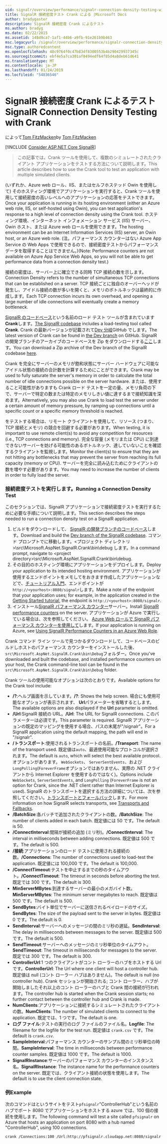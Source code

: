 ```yaml
---
uid: signalr/overview/performance/signalr-connection-density-testing-with-crank
title: SignalR 接続密度テスト Crank による |Microsoft Docs
author: bradygaster
description: SignalR 接続密度 Crank によるテスト
ms.author: bradyg
ms.date: 02/22/2015
ms.assetid: 148d9ca7-1af1-44b6-a9fb-91e261b9b463
msc.legacyurl: /signalr/overview/performance/signalr-connection-density-testing-with-crank
msc.type: authoredcontent
ms.openlocfilehash: 40c9764f0c47b83df8300553b4b290429937345c
ms.sourcegitcommit: ebf4e5a7ca301af8494edf64f85d4a8deb61d641
ms.translationtype: MT
ms.contentlocale: ja-JP
ms.lasthandoff: 01/24/2019
ms.locfileid: "54836546"
---
```

<a name="signalr-connection-density-testing-with-crank"></a><span data-ttu-id="5130e-103">SignalR 接続密度 Crank によるテスト</span><span class="sxs-lookup"><span data-stu-id="5130e-103">SignalR Connection Density Testing with Crank</span></span>
====================
<span data-ttu-id="5130e-104">によって[Tom FitzMacken](https://github.com/tfitzmac)</span><span class="sxs-lookup"><span data-stu-id="5130e-104">by [Tom FitzMacken](https://github.com/tfitzmac)</span></span>

[!INCLUDE [Consider ASP.NET Core SignalR](~/includes/signalr/signalr-version-disambiguation.md)]

> <span data-ttu-id="5130e-105">この記事では、Crank ツールを使用して、複数のシミュレートされたクライアント アプリケーションをテストする方法について説明します。</span><span class="sxs-lookup"><span data-stu-id="5130e-105">This article describes how to use the Crank tool to test an application with multiple simulated clients.</span></span>


<span data-ttu-id="5130e-106">(いずれか、Azure web ロール、IIS、またはセルフホステッド Owin を使用して) そのホスティング環境でアプリケーションを実行すると、Crank ツールを使用して接続密度の高いレベルへのアプリケーションの応答をテストできます。</span><span class="sxs-lookup"><span data-stu-id="5130e-106">Once your application is running in its hosting environment (either an Azure web role, IIS, or self-hosted using Owin), you can test application's response to a high level of connection density using the Crank tool.</span></span> <span data-ttu-id="5130e-107">ホスティング環境、インターネット インフォメーション サービス (IIS) サーバー、Owin ホスト、または Azure web ロールを使用できます。</span><span class="sxs-lookup"><span data-stu-id="5130e-107">The hosting environment can be an Internet Information Services (IIS) server, an Owin host, or an Azure web role.</span></span> <span data-ttu-id="5130e-108">(注。パフォーマンス カウンターはない Azure App Service の Web Apps で使用できるので、接続密度テストからパフォーマンス データを取得することはできません。)</span><span class="sxs-lookup"><span data-stu-id="5130e-108">(Note: Performance counters are not available on Azure App Service Web Apps, so you will not be able to get performance data from a connection density test.)</span></span>

<span data-ttu-id="5130e-109">接続の密度は、サーバー上に確立できる同時 TCP 接続の数を示します。</span><span class="sxs-lookup"><span data-stu-id="5130e-109">Connection Density refers to the number of simultaneous TCP connections that can be established on a server.</span></span> <span data-ttu-id="5130e-110">TCP 接続ごとに独自のオーバーヘッドが発生し、アイドル接続の数が多いを開くと、メモリのボトルネックは最終的に作成します。</span><span class="sxs-lookup"><span data-stu-id="5130e-110">Each TCP connection incurs its own overhead, and opening a large number of idle connections will eventually create a memory bottleneck.</span></span>

<span data-ttu-id="5130e-111">[SignalR のコードベース](https://github.com/signalr/signalr)という名前のロード テスト ツールが含まれています**Crank**します。</span><span class="sxs-lookup"><span data-stu-id="5130e-111">[The SignalR codebase](https://github.com/signalr/signalr) includes a load-testing tool called **Crank**.</span></span> <span data-ttu-id="5130e-112">Crank の最新バージョンが記載されて[Dev 分岐](https://github.com/SignalR/signalr/tree/dev)GitHub でします。</span><span class="sxs-lookup"><span data-stu-id="5130e-112">The latest version of Crank can be found in [the Dev branch](https://github.com/SignalR/signalr/tree/dev) on GitHub.</span></span> <span data-ttu-id="5130e-113">SignalR の開発ブランチのアーカイブのコードベースを Zip をダウンロードする[ここ](https://github.com/SignalR/SignalR/archive/dev.zip)します。</span><span class="sxs-lookup"><span data-stu-id="5130e-113">You can download a Zip archive of the Dev branch of the SignalR codebase [here](https://github.com/SignalR/SignalR/archive/dev.zip).</span></span>

<span data-ttu-id="5130e-114">Crank を完全にサーバーのメモリが飽和状態にサーバー ハードウェアに可能なアイドル状態の接続の合計数を計算するためにことができます。</span><span class="sxs-lookup"><span data-stu-id="5130e-114">Crank may be used to fully saturate the server's memory in order to calculate the total number of idle connections possible on the server hardware.</span></span> <span data-ttu-id="5130e-115">または、使用すること可能性がありますも Crank ロード テストを一定の量、メモリ負荷の下で、サーバーで特定の数または特定のメモリしきい値に達するまで接続知識を深めます。</span><span class="sxs-lookup"><span data-stu-id="5130e-115">Alternatively, you may also use Crank to load test the server under a certain amount of memory pressure, by ramping up connections until a specific count or a specific memory threshold is reached.</span></span>

<span data-ttu-id="5130e-116">をテストする場合は、リモート クライアントを使用して、リソース (つまり、TCP 接続とメモリ) の競合を回避する必要があります。</span><span class="sxs-lookup"><span data-stu-id="5130e-116">When testing, it is important to use remote client(s) to avoid any competition for resources (i.e., TCP connections and memory).</span></span> <span data-ttu-id="5130e-117">完全な容量 (メモリまたは CPU) に到達できないサーバーを妨げる可能性のあるボトルネック、達していないことを確認するクライアントを監視します。</span><span class="sxs-lookup"><span data-stu-id="5130e-117">Monitor the client(s) to ensure that they are not hitting any bottlenecks that may prevent the server from reaching its full capacity (memory or CPU).</span></span> <span data-ttu-id="5130e-118">サーバーを完全に読み込むためにクライアントの数を増やす必要があります。</span><span class="sxs-lookup"><span data-stu-id="5130e-118">You may need to increase the number of clients in order to fully load the server.</span></span>

### <a name="running-a-connection-density-test"></a><span data-ttu-id="5130e-119">接続密度テストを実行します。</span><span class="sxs-lookup"><span data-stu-id="5130e-119">Running a Connection Density Test</span></span>

<span data-ttu-id="5130e-120">このセクションでは、SignalR アプリケーションで接続密度テストを実行するために必要な手順について説明します。</span><span class="sxs-lookup"><span data-stu-id="5130e-120">This section describes the steps needed to run a connection density test on a SignalR application.</span></span>

1. <span data-ttu-id="5130e-121">ビルドをダウンロードして、 [SignalR の開発ブランチのコードベース](https://github.com/SignalR/SignalR/archive/dev.zip)します。</span><span class="sxs-lookup"><span data-stu-id="5130e-121">Download and build the [Dev branch of the SignalR codebase](https://github.com/SignalR/SignalR/archive/dev.zip).</span></span> <span data-ttu-id="5130e-122">コマンド プロンプトでに移動します。&lt;プロジェクト ディレクトリ&gt;\src\Microsoft.AspNet.SignalR.Crank\bin\debug します。</span><span class="sxs-lookup"><span data-stu-id="5130e-122">In a command prompt, navigate to &lt;project directory&gt;\src\Microsoft.AspNet.SignalR.Crank\bin\debug.</span></span>
2. <span data-ttu-id="5130e-123">その目的のホスティング環境にアプリケーションをデプロイします。</span><span class="sxs-lookup"><span data-stu-id="5130e-123">Deploy your application to its intended hosting environment.</span></span> <span data-ttu-id="5130e-124">アプリケーションが使用するエンドポイントをメモしてをおきます作成したアプリケーションなどで、[チュートリアル入門](../getting-started/tutorial-getting-started-with-signalr.md)、エンドポイントが`http://<yourhost>:8080/signalr`します。</span><span class="sxs-lookup"><span data-stu-id="5130e-124">Make a note of the endpoint that your application uses; for example, in the application created in the [Getting Started tutorial](../getting-started/tutorial-getting-started-with-signalr.md), the endpoint is `http://<yourhost>:8080/signalr`.</span></span>
3. <span data-ttu-id="5130e-125">インストール[SignalR パフォーマンス カウンター](signalr-performance.md#perfcounters)サーバー。</span><span class="sxs-lookup"><span data-stu-id="5130e-125">Install [SignalR performance counters](signalr-performance.md#perfcounters) on the server.</span></span> <span data-ttu-id="5130e-126">アプリケーションが Azure で実行している場合は、次を参照してください。 [Azure Web ロールで SignalR パフォーマンス カウンターを使用して](using-signalr-performance-counters-in-an-azure-web-role.md)します。</span><span class="sxs-lookup"><span data-stu-id="5130e-126">If your application is running on Azure, see [Using SignalR Performance Counters in an Azure Web Role](using-signalr-performance-counters-in-an-azure-web-role.md).</span></span>

<span data-ttu-id="5130e-127">Crank コマンド ライン ツールで見つかるダウンロードして、コードベースのビルドしホストのパフォーマンス カウンターをインストールした後、`src\Microsoft.AspNet.SignalR.Crank\bin\Debug`フォルダー。</span><span class="sxs-lookup"><span data-stu-id="5130e-127">Once you've downloaded and built the codebase, and installed performance counters on your host, the Crank command-line tool can be found in the `src\Microsoft.AspNet.SignalR.Crank\bin\Debug` folder.</span></span>

<span data-ttu-id="5130e-128">Crank ツールの使用可能なオプションは次のとおりです。</span><span class="sxs-lookup"><span data-stu-id="5130e-128">Available options for the Crank tool include:</span></span>

- <span data-ttu-id="5130e-129">**/?**:ヘルプ画面を示しています。</span><span class="sxs-lookup"><span data-stu-id="5130e-129">**/?**: Shows the help screen.</span></span> <span data-ttu-id="5130e-130">場合にも使用可能なオプションが表示されます、 **Url**パラメーターを省略するとします。</span><span class="sxs-lookup"><span data-stu-id="5130e-130">The available options are also displayed if the **Url** parameter is omitted.</span></span>
- <span data-ttu-id="5130e-131">**/Url**:SignalR 接続の URL。</span><span class="sxs-lookup"><span data-stu-id="5130e-131">**/Url**: The URL for SignalR connections.</span></span> <span data-ttu-id="5130e-132">このパラメーターは必須です。</span><span class="sxs-lookup"><span data-stu-id="5130e-132">This parameter is required.</span></span> <span data-ttu-id="5130e-133">SignalR アプリケーションの既定のマッピングを使用する場合、パスの末尾が"/signalr"。</span><span class="sxs-lookup"><span data-stu-id="5130e-133">For a SignalR application using the default mapping, the path will end in "/signalr".</span></span>
- <span data-ttu-id="5130e-134">**/トランスポート**:使用されるトランスポートの名前。</span><span class="sxs-lookup"><span data-stu-id="5130e-134">**/Transport**: The name of the transport used.</span></span> <span data-ttu-id="5130e-135">既定値は`auto`、最適使用可能なプロトコルが選択されます。</span><span class="sxs-lookup"><span data-stu-id="5130e-135">The default is `auto`, which will select the best available protocol.</span></span> <span data-ttu-id="5130e-136">オプションがあります。 `WebSockets`、 `ServerSentEvents`、および`LongPolling`(`ForeverFrame`オプションではありません、実際の .NET クライアントから Internet Explorer を使用するのではなく)。</span><span class="sxs-lookup"><span data-stu-id="5130e-136">Options include `WebSockets`, `ServerSentEvents`, and `LongPolling` (`ForeverFrame` is not an option for Crank, since the .NET client rather than Internet Explorer is used).</span></span> <span data-ttu-id="5130e-137">SignalR のトランスポートを選択する方法の詳細については、次を参照してください。[トランスポートとフォールバック](../getting-started/introduction-to-signalr.md#transports)します。</span><span class="sxs-lookup"><span data-stu-id="5130e-137">For more information on how SignalR selects transports, see [Transports and Fallbacks](../getting-started/introduction-to-signalr.md#transports).</span></span>
- <span data-ttu-id="5130e-138">**/BatchSize**:各バッチで追加されたクライアントの数。</span><span class="sxs-lookup"><span data-stu-id="5130e-138">**/BatchSize**: The number of clients added in each batch.</span></span> <span data-ttu-id="5130e-139">既定値には 50 です。</span><span class="sxs-lookup"><span data-stu-id="5130e-139">The default is 50.</span></span>
- <span data-ttu-id="5130e-140">**/ConnectInterval**:間隔が接続の追加 (ミリ秒)。</span><span class="sxs-lookup"><span data-stu-id="5130e-140">**/ConnectInterval**: The interval in milliseconds between adding connections.</span></span> <span data-ttu-id="5130e-141">既定値は 500 です。</span><span class="sxs-lookup"><span data-stu-id="5130e-141">The default is 500.</span></span>
- <span data-ttu-id="5130e-142">**/接続**:アプリケーションのロード テストに使用される接続の数。</span><span class="sxs-lookup"><span data-stu-id="5130e-142">**/Connections**: The number of connections used to load-test the application.</span></span> <span data-ttu-id="5130e-143">既定値には 100,000 です。</span><span class="sxs-lookup"><span data-stu-id="5130e-143">The default is 100,000.</span></span>
- <span data-ttu-id="5130e-144">**/ConnectTimeout**:テストを中止するまでの秒のタイムアウト。</span><span class="sxs-lookup"><span data-stu-id="5130e-144">**/ConnectTimeout**: The timeout in seconds before aborting the test.</span></span> <span data-ttu-id="5130e-145">既定では 300 です。</span><span class="sxs-lookup"><span data-stu-id="5130e-145">The default is 300.</span></span>
- <span data-ttu-id="5130e-146">**MinServerMBytes**:到達するサーバーの最小のメガバイト数。</span><span class="sxs-lookup"><span data-stu-id="5130e-146">**MinServerMBytes**: The minimum server megabytes to reach.</span></span> <span data-ttu-id="5130e-147">既定値は 500 です。</span><span class="sxs-lookup"><span data-stu-id="5130e-147">The default is 500.</span></span>
- <span data-ttu-id="5130e-148">**SendBytes**:バイト単位でサーバーに送信されるペイロードのサイズ。</span><span class="sxs-lookup"><span data-stu-id="5130e-148">**SendBytes**: The size of the payload sent to the server in bytes.</span></span> <span data-ttu-id="5130e-149">既定値は 0 です。</span><span class="sxs-lookup"><span data-stu-id="5130e-149">The default is 0.</span></span>
- <span data-ttu-id="5130e-150">**SendInterval**:サーバーへのメッセージの間のミリ秒の遅延。</span><span class="sxs-lookup"><span data-stu-id="5130e-150">**SendInterval**: The delay in milliseconds between messages to the server.</span></span> <span data-ttu-id="5130e-151">既定値は 500 です。</span><span class="sxs-lookup"><span data-stu-id="5130e-151">The default is 500.</span></span>
- <span data-ttu-id="5130e-152">**SendTimeout**:サーバーへのメッセージのミリ秒単位のタイムアウト。</span><span class="sxs-lookup"><span data-stu-id="5130e-152">**SendTimeout**: The timeout in milliseconds for messages to the server.</span></span> <span data-ttu-id="5130e-153">既定では 300 です。</span><span class="sxs-lookup"><span data-stu-id="5130e-153">The default is 300.</span></span>
- <span data-ttu-id="5130e-154">**ControllerUrl**:1 つのクライアントがコント ローラーのハブをホストする Url です。</span><span class="sxs-lookup"><span data-stu-id="5130e-154">**ControllerUrl**: The Url where one client will host a controller hub.</span></span> <span data-ttu-id="5130e-155">既定値は null (コント ローラー ハブはありません)。</span><span class="sxs-lookup"><span data-stu-id="5130e-155">The default is null (no controller hub).</span></span> <span data-ttu-id="5130e-156">Crank セッションが開始される; コント ローラー、ハブが開始しましたそれ以上のコント ローラーのハブと Crank 間の接続が行われます。</span><span class="sxs-lookup"><span data-stu-id="5130e-156">The controller hub is started when the Crank session starts; no further contact between the controller hub and Crank is made.</span></span>
- <span data-ttu-id="5130e-157">**NumClients**:アプリケーションに接続するシミュレートされたクライアントの数。</span><span class="sxs-lookup"><span data-stu-id="5130e-157">**NumClients**: The number of simulated clients to connect to the application.</span></span> <span data-ttu-id="5130e-158">既定では、1 つです。</span><span class="sxs-lookup"><span data-stu-id="5130e-158">The default is one.</span></span>
- <span data-ttu-id="5130e-159">**ログ ファイル**:テストの実行のログ ファイルのファイル名。</span><span class="sxs-lookup"><span data-stu-id="5130e-159">**Logfile**: The filename for the logfile for the test run.</span></span> <span data-ttu-id="5130e-160">既定値は `crank.csv` です。</span><span class="sxs-lookup"><span data-stu-id="5130e-160">The default is `crank.csv`.</span></span>
- <span data-ttu-id="5130e-161">**SampleInterval**:パフォーマンス カウンターのサンプル間のミリ秒単位の時間。</span><span class="sxs-lookup"><span data-stu-id="5130e-161">**SampleInterval**: The time in milliseconds between performance counter samples.</span></span> <span data-ttu-id="5130e-162">既定値は 1000 です。</span><span class="sxs-lookup"><span data-stu-id="5130e-162">The default is 1000.</span></span>
- <span data-ttu-id="5130e-163">**SignalRInstance**:サーバーのパフォーマンス カウンターのインスタンス名。</span><span class="sxs-lookup"><span data-stu-id="5130e-163">**SignalRInstance**: The instance name for the performance counters on the server.</span></span> <span data-ttu-id="5130e-164">既定では、クライアント接続の状態を使用します。</span><span class="sxs-lookup"><span data-stu-id="5130e-164">The default is to use the client connection state.</span></span>

### <a name="example"></a><span data-ttu-id="5130e-165">例</span><span class="sxs-lookup"><span data-stu-id="5130e-165">Example</span></span>

<span data-ttu-id="5130e-166">次のコマンドはというサイトをテスト`pfsignalr`"ControllerHub"という名前のハブでポート 8080 でアプリケーションをホストする azure では、100 個の接続を使用します。</span><span class="sxs-lookup"><span data-stu-id="5130e-166">The following command will test a site called `pfsignalr` on Azure that hosts an application on port 8080 with a hub named "ControllerHub", using 100 connections.</span></span>

`crank /Connections:100 /Url:http://pfsignalr.cloudapp.net:8080/signalr`
